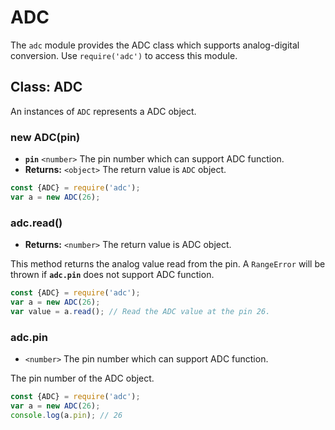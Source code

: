 # ADC

The `adc` module provides the ADC class which supports analog-digital conversion. Use `require('adc')` to access this module.

## Class: ADC

An instances of `ADC` represents a ADC object.

### new ADC(pin)

* **`pin`** `<number>` The pin number which can support ADC function.
* **Returns:** `<object>` The return value is `ADC` object.

```javascript
const {ADC} = require('adc');
var a = new ADC(26);
```

### adc.read()

* **Returns:** `<number>` The return value is ADC object.

This method returns the analog value read from the pin. A `RangeError` will be thrown if **`adc.pin`** does not support ADC function.

```javascript
const {ADC} = require('adc');
var a = new ADC(26);
var value = a.read(); // Read the ADC value at the pin 26.
```

### adc.pin

* `<number>` The pin number which can support ADC function.

The pin number of the ADC object.

```javascript
const {ADC} = require('adc');
var a = new ADC(26);
console.log(a.pin); // 26
```
